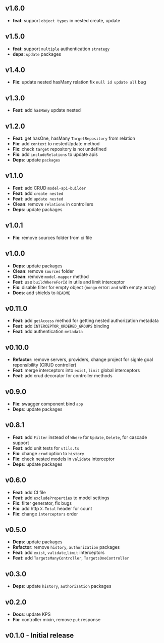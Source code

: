 ## v1.6.0

-   **feat**: support `object types` in nested create, update

## v1.5.0

-   **feat**: support `multiple` authentication `strategy`
-   **deps**: `update` packages

## v1.4.0

-   **Fix**: update nested hasMany relation fix `null id update all` bug

## v1.3.0

-   **Feat**: add `hasMany` update nested

## v1.2.0

-   **Feat**: get hasOne, hasMany `TargetRepository` from relation
-   **Fix**: add `context` to nestedUpdate method
-   **Fix**: check `target` repository is not undefined
-   **Fix**: add `includeRelations` to update apis
-   **Deps**: update `packages`

## v1.1.0

-   **Feat**: add CRUD `model-api-builder`
-   **Feat**: add `create nested`
-   **Feat**: add `update nested`
-   **Clean**: remove `relations` in controllers
-   **Deps**: update packages

## v1.0.1

-   **Fix**: remove sources folder from ci file

## v1.0.0

-   **Deps**: update packages
-   **Clean**: remove `sources` folder
-   **Clean**: remove `model-mapper` method
-   **Feat**: use `buildWhereForId` in utils and limit interceptor
-   **Fix**: disable filter for empty object (`mongo` error: `and` with empty array)
-   **Docs**: add shields to `README`

## v0.11.0

-   **Feat**: add `getAccess` method for getting nested authorization metadata
-   **Feat**: add `INTERCEPTOR_ORDERED_GROUPS` binding
-   **Feat**: add authentication `metadata`

## v0.10.0

-   **Refactor**: remove servers, providers, change project for signle goal reponsibility (CRUD controller)
-   **Feat**: merge interceptors into `exist`, `limit` global interceptors
-   **Feat**: add crud decorator for controller methods

## v0.9.0

-   **Fix**: swagger component bind `app`
-   **Deps**: update packages

## v0.8.1

-   **Feat**: add `Filter` instead of `Where` for `Update`, `Delete`, for cascade support
-   **Feat**: add unit tests for `utils.ts`
-   **Fix**: change `crud` option to `history`
-   **Fix**: check nested models in `validate` interceptor
-   **Deps**: update packages

## v0.6.0

-   **Feat**: add CI file
-   **Feat**: add `excludeProperties` to model settings
-   **Fix**: filter generator, fix bugs
-   **Fix**: add http `X-Total` header for count
-   **Fix**: change `interceptors` order

## v0.5.0

-   **Deps**: update packages
-   **Refactor**: remove `history`, `authorization` packages
-   **Feat**: add `exist`, `validate`,`limit` interceptors
-   **Feat:** add `TargetsManyController`, `TargetsOneController`

## v0.3.0

-   **Deps**: update `history`, `authorization` packages

## v0.2.0

-   **Docs**: update KPS
-   **Fix**: controller mixin, remove `put` response

## v0.1.0 - Initial release
